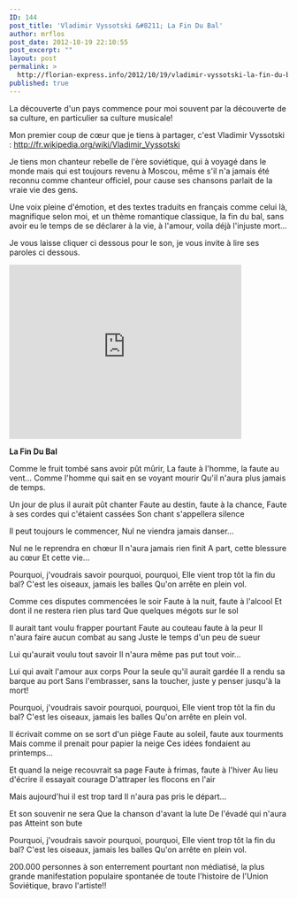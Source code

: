 ```yaml
---
ID: 144
post_title: 'Vladimir Vyssotski &#8211; La Fin Du Bal'
author: mrflos
post_date: 2012-10-19 22:10:55
post_excerpt: ""
layout: post
permalink: >
  http://florian-express.info/2012/10/19/vladimir-vyssotski-la-fin-du-bal/
published: true
---
```

La découverte d'un pays commence pour moi souvent par la découverte de sa culture, en particulier sa culture musicale!

Mon premier coup de cœur que je tiens à partager, c'est Vladimir Vyssotski : http://fr.wikipedia.org/wiki/Vladimir_Vyssotski

Je tiens mon chanteur rebelle de l'ère soviétique, qui à voyagé dans le monde mais qui est toujours revenu à Moscou, même s'il n'a jamais été reconnu comme chanteur officiel, pour cause ses chansons parlait de la vraie vie des gens.

Une voix pleine d'émotion, et des textes traduits en français comme celui là, magnifique selon moi, et un thème romantique classique, la fin du bal, sans avoir eu le temps de se déclarer à la vie, à l'amour, voila déjà l'injuste mort...

Je vous laisse cliquer ci dessous pour le son, je vous invite à lire ses paroles ci dessous.
<iframe src="http://www.youtube.com/embed/KIxloPaTZZ4" frameborder="0" width="420" height="315"></iframe>

<strong>La Fin Du Bal</strong>

Comme le fruit tombé sans avoir pût mûrir,
La faute à l'homme, la faute au vent…
Comme l'homme qui sait en se voyant mourir
Qu'il n'aura plus jamais de temps.

Un jour de plus il aurait pût chanter
Faute au destin, faute à la chance,
Faute à ses cordes qui c'étaient cassées
Son chant s'appellera silence

Il peut toujours le commencer,
Nul ne viendra jamais danser…

Nul ne le reprendra en chœur
Il n'aura jamais rien finit
A part, cette blessure au cœur
Et cette vie…

Pourquoi, j'voudrais savoir pourquoi, pourquoi,
Elle vient trop tôt la fin du bal?
C'est les oiseaux, jamais les balles
Qu'on arrête en plein vol.

Comme ces disputes commencées le soir
Faute à la nuit, faute à l'alcool
Et dont il ne restera rien plus tard
Que quelques mégots sur le sol

Il aurait tant voulu frapper pourtant
Faute au couteau faute à la peur
Il n'aura faire aucun combat au sang
Juste le temps d'un peu de sueur

Lui qu'aurait voulu tout savoir
Il n'aura même pas put tout voir…

Lui qui avait l'amour aux corps
Pour la seule qu'il aurait gardée
Il a rendu sa barque au port
Sans l'embrasser, sans la toucher, juste y penser jusqu'à la mort!

Pourquoi, j'voudrais savoir pourquoi, pourquoi,
Elle vient trop tôt la fin du bal?
C'est les oiseaux, jamais les balles
Qu'on arrête en plein vol.

Il écrivait comme on se sort d'un piège
Faute au soleil, faute aux tourments
Mais comme il prenait pour papier la neige
Ces idées fondaient au printemps…

Et quand la neige recouvrait sa page
Faute à frimas, faute à l'hiver
Au lieu d'écrire il essayait courage
D'attraper les flocons en l'air

Mais aujourd'hui il est trop tard
Il n'aura pas pris le départ…

Et son souvenir ne sera
Que la chanson d'avant la lute
De l'évadé qui n'aura pas
Atteint son bute

Pourquoi, j'voudrais savoir pourquoi, pourquoi,
Elle vient trop tôt la fin du bal?
C'est les oiseaux, jamais les balles
Qu'on arrête en plein vol.

200.000 personnes à son enterrement pourtant non médiatisé, la plus grande manifestation populaire spontanée de toute l'histoire de l'Union Soviétique, bravo l'artiste!!